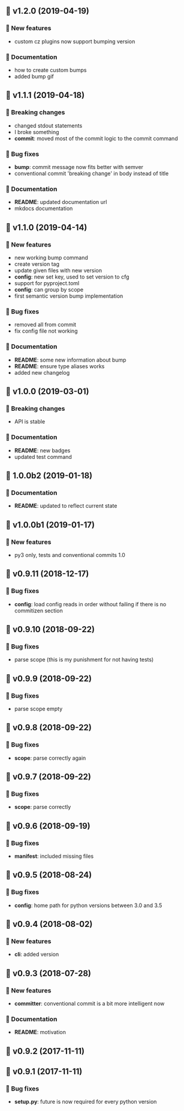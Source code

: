 ## 🎉 v1.2.0 (2019-04-19)

### 💫 New features

- custom cz plugins now support bumping version

### 📖 Documentation

- how to create custom bumps
- added bump gif

## 🎉 v1.1.1 (2019-04-18)

### 🚨 Breaking changes

- changed stdout statements
- I broke something
- **commit**: moved most of the commit logic to the commit command

### 🐛 Bug fixes

- **bump**: commit message now fits better with semver
- conventional commit 'breaking change' in body instead of title

### 📖 Documentation

- **README**: updated documentation url
- mkdocs documentation

## 🎉 v1.1.0 (2019-04-14)

### 💫 New features

- new working bump command
- create version tag
- update given files with new version
- **config**: new set key, used to set version to cfg
- support for pyproject.toml
- **config**: can group by scope
- first semantic version bump implementation

### 🐛 Bug fixes

- removed all from commit
- fix config file not working

### 📖 Documentation

- **README**: some new information about bump
- **README**: ensure type aliases works
- added new changelog

## 🎉 v1.0.0 (2019-03-01)

### 🚨 Breaking changes

- API is stable

### 📖 Documentation

- **README**: new badges
- updated test command

## 🎉 1.0.0b2 (2019-01-18)

### 📖 Documentation

- **README**: updated to reflect current state

## 🎉 v1.0.0b1 (2019-01-17)

### 💫 New features

- py3 only, tests and conventional commits 1.0

## 🎉 v0.9.11 (2018-12-17)

### 🐛 Bug fixes

- **config**: load config reads in order without failing if there is no commitizen section

## 🎉 v0.9.10 (2018-09-22)

### 🐛 Bug fixes

- parse scope (this is my punishment for not having tests)

## 🎉 v0.9.9 (2018-09-22)

### 🐛 Bug fixes

- parse scope empty

## 🎉 v0.9.8 (2018-09-22)

### 🐛 Bug fixes

- **scope**: parse correctly again

## 🎉 v0.9.7 (2018-09-22)

### 🐛 Bug fixes

- **scope**: parse correctly

## 🎉 v0.9.6 (2018-09-19)

### 🐛 Bug fixes

- **manifest**: included missing files

## 🎉 v0.9.5 (2018-08-24)

### 🐛 Bug fixes

- **config**: home path for python versions between 3.0 and 3.5

## 🎉 v0.9.4 (2018-08-02)

### 💫 New features

- **cli**: added version

## 🎉 v0.9.3 (2018-07-28)

### 💫 New features

- **committer**: conventional commit is a bit more intelligent now

### 📖 Documentation

- **README**: motivation

## 🎉 v0.9.2 (2017-11-11)

## 🎉 v0.9.1 (2017-11-11)

### 🐛 Bug fixes

- **setup.py**: future is now required for every python version

